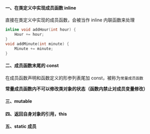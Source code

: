 #### 一、在类定义中实现成员函数 inline

直接在类定义中实现的成员函数，会被当作 inline 内联函数来处理

```c++
inline void addHour(int hour) {
    Hour += hour;
}
void addMinute(int minute) {
    Minute += minute;
}
```

#### 二、成员函数末尾的 const

在成员函数声明和函数定义的形参列表尾加 const，被称为`常量成员函数`

**常量成员函数内不可以修改类对象的状态（函数内禁止对成员变量修改）**



#### 三、mutable

#### 四、返回自身对象的引用，this

#### 五、static 成员
